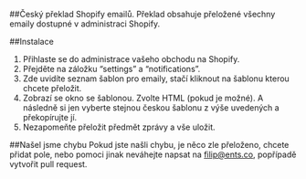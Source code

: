 ##Český překlad Shopify emailů.
Překlad obsahuje přeložené všechny emaily dostupné v administraci Shopify.

##Instalace
1. Přihlaste se do administrace vašeho obchodu na Shopify.
2. Přejděte na záložku “settings” a “notifications”.
3. Zde uvidíte seznam šablon pro emaily, stačí kliknout na šablonu kterou chcete přeložit.
4. Zobrazí se okno se šablonou. Zvolte HTML (pokud je možné). A následně si jen vyberte stejnou českou šablonu z výše uvedených a překopírujte jí.
5. Nezapomeňte přeložit předmět zprávy a vše uložit.

##Našel jsme chybu
Pokud jste našli chybu, je něco zle přeloženo, chcete přidat pole, nebo pomoci jinak neváhejte napsat na filip@ents.co, popřípadě vytvořit pull request.
